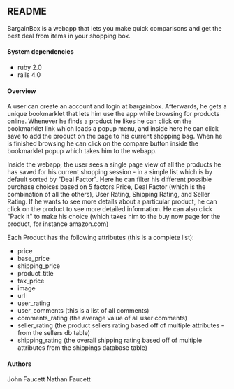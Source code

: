 ## README

BargainBox is a webapp that lets you make quick comparisons and get the best deal from items in your shopping box.

#### System dependencies
* ruby 2.0
* rails 4.0

#### Overview

A user can create an account and login at bargainbox. Afterwards, he gets a unique bookmarklet that lets him use the app while browsing
for products online. Whenever he finds a product he likes he can click on the bookmarklet link which loads a popup menu, and inside here he can click save to add the product on the page to his current shopping bag. When he is finished browsing he can click on the compare button inside the bookmarklet popup which takes him to the webapp.

Inside the webapp, the user sees a single page view of all the products he has saved for his current shopping session - in a simple list which is by default sorted by "Deal Factor". Here he can filter his different possible purchase choices based on 5 factors Price, Deal Factor (which is the combination of all the others), User Rating, Shipping Rating, and Seller Rating. If he wants to see more details about a particular product, he can click on the product to see more detailed information. He can also click "Pack it" to make his choice (which takes him to the buy now page for the product, for instance amazon.com)


Each Product has the following attributes (this is a complete list):
* price
* base_price
* shipping_price
* product_title
* tax_price
* image
* url
* user_rating
* user_comments      (this is a list of all comments)
* comments_rating    (the average value of all user comments)
* seller_rating      (the product sellers rating based off of multiple attributes - from the sellers db table)
* shipping_rating    (the overall shipping rating based off of multiple attributes from the shippings database table)

#### Authors
John Faucett
Nathan Faucett
